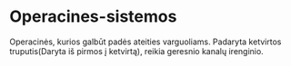 # Operacines-sistemos
Operacinės, kurios galbūt padės ateities varguoliams. Padaryta ketvirtos truputis(Daryta iš pirmos į ketvirtą), reikia geresnio kanalų irenginio.
